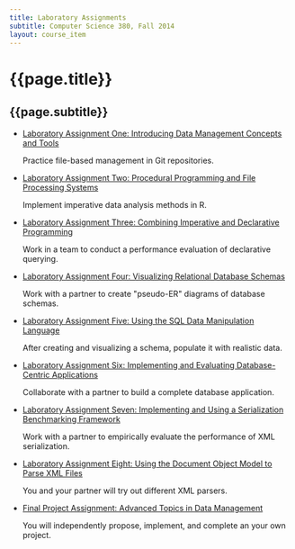 ```yaml
---
title: Laboratory Assignments
subtitle: Computer Science 380, Fall 2014
layout: course_item
---
```


# {{page.title}}
## {{page.subtitle}}

<ul>

<li><a href="{{site.baseurl}}teaching/cs380F2014/provide/labs/lab1/cs380F2014-lab1.pdf">Laboratory Assignment One:
Introducing Data Management Concepts and Tools</a> <p>Practice file-based management in Git repositories.</p></li>

<li><a href="{{site.baseurl}}teaching/cs380F2014/provide/labs/lab2/cs380F2014-lab2.pdf">Laboratory Assignment Two:
Procedural Programming and File Processing Systems</a> <p>Implement imperative data analysis methods in R.</p></li>

<li><a href="{{site.baseurl}}teaching/cs380F2014/provide/labs/lab3/cs380F2014-lab3.pdf">Laboratory Assignment Three:
Combining Imperative and Declarative Programming</a> <p>Work in a team to conduct a performance evaluation of
declarative querying.</p></li>

<li><a href="{{site.baseurl}}teaching/cs380F2014/provide/labs/lab4/cs380F2014-lab4.pdf">Laboratory Assignment Four:
Visualizing Relational Database Schemas</a> <p>Work with a partner to create "pseudo-ER" diagrams of database schemas.</p></li>

<li><a href="{{site.baseurl}}teaching/cs380F2014/provide/labs/lab5/cs380F2014-lab5.pdf">Laboratory Assignment Five:
Using the SQL Data Manipulation Language</a> <p>After creating and visualizing a schema, populate it with realistic data.</p></li>

<li><a href="{{site.baseurl}}teaching/cs380F2014/provide/labs/lab6/cs380F2014-lab6.pdf">Laboratory Assignment Six:
Implementing and Evaluating Database-Centric Applications</a> <p>Collaborate with a partner to build a complete database
application.</p></li>

<li><a href="{{site.baseurl}}teaching/cs380F2014/provide/labs/lab7/cs380F2014-lab7.pdf">Laboratory Assignment Seven:
Implementing and Using a Serialization Benchmarking Framework</a> <p>Work with a partner to empirically evaluate the
performance of XML serialization.</p></li>

<li><a href="{{site.baseurl}}teaching/cs380F2014/provide/labs/lab8/cs380F2014-lab8.pdf">Laboratory Assignment Eight:
Using the Document Object Model to Parse XML Files</a> <p>You and your partner will try out different XML parsers.</p></li>

<li><a href="{{site.baseurl}}teaching/cs380F2014/provide/labs/labfp/cs380F2014-fp.pdf">Final Project Assignment:
Advanced Topics in Data Management</a> <p>You will independently propose, implement, and complete an your own project.</p></li>

</ul>
